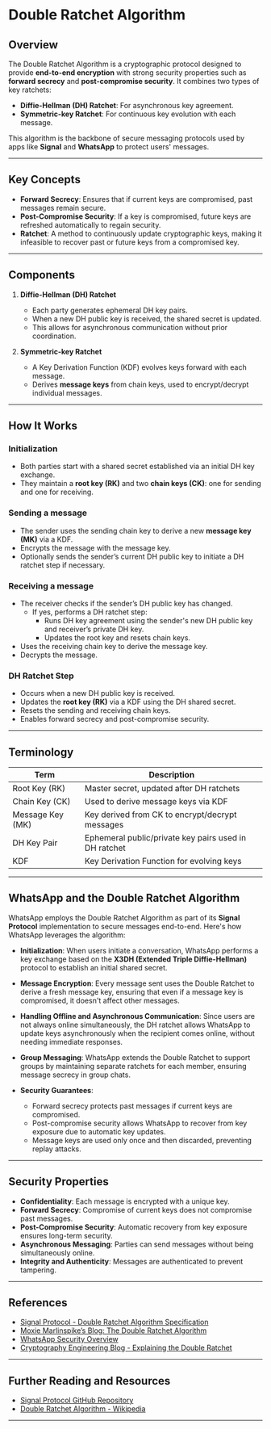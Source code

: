 # Double Ratchet Algorithm

## Overview
The Double Ratchet Algorithm is a cryptographic protocol designed to provide **end-to-end encryption** with strong security properties such as **forward secrecy** and **post-compromise security**. It combines two types of key ratchets:

- **Diffie-Hellman (DH) Ratchet**: For asynchronous key agreement.
- **Symmetric-key Ratchet**: For continuous key evolution with each message.

This algorithm is the backbone of secure messaging protocols used by apps like **Signal** and **WhatsApp** to protect users' messages.

---

## Key Concepts

- **Forward Secrecy**: Ensures that if current keys are compromised, past messages remain secure.
- **Post-Compromise Security**: If a key is compromised, future keys are refreshed automatically to regain security.
- **Ratchet**: A method to continuously update cryptographic keys, making it infeasible to recover past or future keys from a compromised key.

---

## Components

1. **Diffie-Hellman (DH) Ratchet**
   - Each party generates ephemeral DH key pairs.
   - When a new DH public key is received, the shared secret is updated.
   - This allows for asynchronous communication without prior coordination.

2. **Symmetric-key Ratchet**
   - A Key Derivation Function (KDF) evolves keys forward with each message.
   - Derives **message keys** from chain keys, used to encrypt/decrypt individual messages.

---

## How It Works

### Initialization
- Both parties start with a shared secret established via an initial DH key exchange.
- They maintain a **root key (RK)** and two **chain keys (CK)**: one for sending and one for receiving.

### Sending a message
- The sender uses the sending chain key to derive a new **message key (MK)** via a KDF.
- Encrypts the message with the message key.
- Optionally sends the sender’s current DH public key to initiate a DH ratchet step if necessary.

### Receiving a message
- The receiver checks if the sender’s DH public key has changed.
  - If yes, performs a DH ratchet step:
    - Runs DH key agreement using the sender's new DH public key and receiver’s private DH key.
    - Updates the root key and resets chain keys.
- Uses the receiving chain key to derive the message key.
- Decrypts the message.

### DH Ratchet Step
- Occurs when a new DH public key is received.
- Updates the **root key (RK)** via a KDF using the DH shared secret.
- Resets the sending and receiving chain keys.
- Enables forward secrecy and post-compromise security.

---

## Terminology

| Term             | Description                                |
|------------------|--------------------------------------------|
| Root Key (RK)    | Master secret, updated after DH ratchets  |
| Chain Key (CK)   | Used to derive message keys via KDF        |
| Message Key (MK) | Key derived from CK to encrypt/decrypt messages |
| DH Key Pair      | Ephemeral public/private key pairs used in DH ratchet |
| KDF              | Key Derivation Function for evolving keys  |

---

## WhatsApp and the Double Ratchet Algorithm

WhatsApp employs the Double Ratchet Algorithm as part of its **Signal Protocol** implementation to secure messages end-to-end. Here's how WhatsApp leverages the algorithm:

- **Initialization**: When users initiate a conversation, WhatsApp performs a key exchange based on the **X3DH (Extended Triple Diffie-Hellman)** protocol to establish an initial shared secret.

- **Message Encryption**: Every message sent uses the Double Ratchet to derive a fresh message key, ensuring that even if a message key is compromised, it doesn't affect other messages.

- **Handling Offline and Asynchronous Communication**: Since users are not always online simultaneously, the DH ratchet allows WhatsApp to update keys asynchronously when the recipient comes online, without needing immediate responses.

- **Group Messaging**: WhatsApp extends the Double Ratchet to support groups by maintaining separate ratchets for each member, ensuring message secrecy in group chats.

- **Security Guarantees**:
  - Forward secrecy protects past messages if current keys are compromised.
  - Post-compromise security allows WhatsApp to recover from key exposure due to automatic key updates.
  - Message keys are used only once and then discarded, preventing replay attacks.

---

## Security Properties

- **Confidentiality**: Each message is encrypted with a unique key.
- **Forward Secrecy**: Compromise of current keys does not compromise past messages.
- **Post-Compromise Security**: Automatic recovery from key exposure ensures long-term security.
- **Asynchronous Messaging**: Parties can send messages without being simultaneously online.
- **Integrity and Authenticity**: Messages are authenticated to prevent tampering.

---

## References

- [Signal Protocol - Double Ratchet Algorithm Specification](https://signal.org/docs/specifications/doubleratchet/)
- [Moxie Marlinspike’s Blog: The Double Ratchet Algorithm](https://signal.org/blog/the-double-ratchet-algorithm/)
- [WhatsApp Security Overview](https://www.whatsapp.com/security/)
- [Cryptography Engineering Blog - Explaining the Double Ratchet](https://blog.cryptographyengineering.com/2016/03/17/double-ratchet-algorithm/)

---

## Further Reading and Resources

- [Signal Protocol GitHub Repository](https://github.com/signalapp/libsignal-protocol-c)
- [Double Ratchet Algorithm - Wikipedia](https://en.wikipedia.org/wiki/Double_Ratchet_Algorithm)

---

